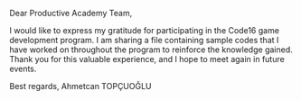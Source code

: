 
Dear Productive Academy Team,

I would like to express my gratitude for participating in the Code16 game development program. I am sharing a file containing sample codes that I have worked on throughout the program to reinforce the knowledge gained. Thank you for this valuable experience, and I hope to meet again in future events.

Best regards,
Ahmetcan TOPÇUOĞLU
